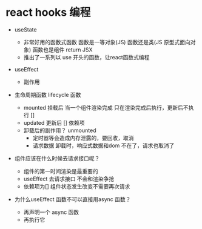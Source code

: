 # react hooks 编程
- useState
    - 非常好用的函数式函数
        函数是一等对象(JS)
        函数还是类(JS 原型式面向对象)
        函数也是组件 return JSX
    - 推出了一系列以 use 开头的函数，让react函数式编程
- useEffect
    - 副作用

- 生命周期函数 lifecycle 函数                             
    - mounted 挂载后 当一个组件渲染完成
        只在渲染完成后执行，更新后不执行 []
    - updated 更新后 [] 依赖项
    - 卸载后的副作用？ unmounted
        - 定时器等会造成内存泄露的，要回收，取消
        - 请求数据 卸载时，响应式数据和dom 不在了，请求也取消了

- 组件应该在什么时候去请求接口呢？
    - 组件的第一时间渲染是最重要的
    - useEffect 去请求接口
        不会和渲染争抢
    - 依赖项为[]
        组件状态发生改变不需要再次请求
- 为什么useEffect 函数不可以直接用async 函数？
    - 再声明一个 async 函数
    - 再执行它